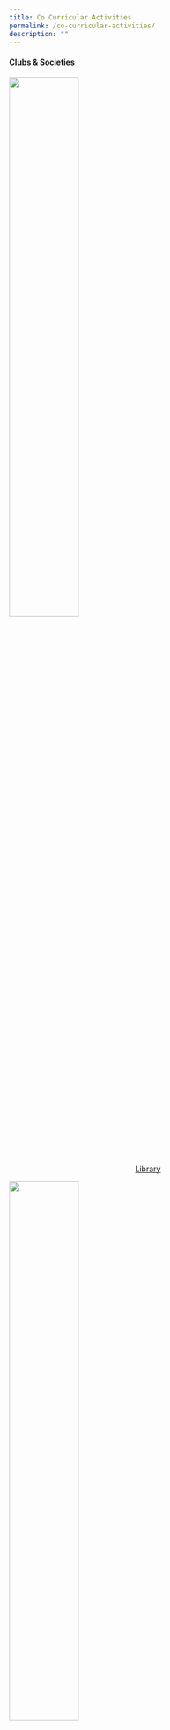 ```yaml
---
title: Co Curricular Activities
permalink: /co-curricular-activities/
description: ""
---
```

<h4><strong>Clubs &amp; Societies</strong></h4>
<img style="width: 50%;" src="/images/cca1.jpeg" />
<p style="text-align: center;"><a href="/co-curricular-activities/library" target="">Library</a></p>
<img style="width: 50%;" src="/images/cca2.jpeg" />
<p style="text-align: center;"><a href="/co-curricular-activities/media-club" target="">Media Club</a></p>
<img style="width: 50%;" src="/images/cca3.jpeg" />
<p style="text-align: center;"><a href="/co-curricular-activities/orators-club" target="">Orators Club</a></p>
<img style="width: 50%;" src="/images/cca4.jpeg" />
<p style="text-align: center;"><a href="/co-curricular-activities/robotics-club" target="">Robotics Club</a></p>
<img style="width: 50%;" src="/images/cca5.jpeg" />
<p style="text-align: center;"><a href="/co-curricular-activities/science-club" target="">Science Club</a></p>
<h4><strong>Sports & Games</strong></h4>
<img style="width: 50%;" src="/images/cca6.jpeg" />
<p style="text-align: center;"><a href="/co-curricular-activities/badminton" target="">Badminton</a></p>
<img style="width: 50%;" src="/images/cca7.jpeg" />
<p style="text-align: center;"><a href="/co-curricular-activities/football" target="">Football</a></p>
<img style="width: 50%;" src="/images/cca8.jpeg" />
<p style="text-align: center;"><a href="/co-curricular-activities/netball" target="">Netball</a></p>
<img style="width: 50%;" src="/images/cca9.jpeg" />
<p style="text-align: center;"><a href="/co-curricular-activities/multi-sports" target="">Multi-sports</a></p>
<h4><strong>Uniformed Groups</strong></h4>
<img style="width: 50%;" src="/images/cca10.jpeg" />
<p style="text-align: center;"><a href="/co-curricular-activities/boys-brigade-n-girls-brigade" target="">Boys' Brigade</a></p>
<img style="width: 50%;" src="/images/cca11.jpeg" />
<p style="text-align: center;"><a href="/co-curricular-activities/boys-brigade-n-girls-brigade" target="">Girls' Brigade</a></p>
<img style="width: 50%;" src="/images/cca12.jpeg" />
<p style="text-align: center;"><a href="/co-curricular-activities/scouts" target="">Scouts</a></p>
<h4><strong>Visual & Performing Arts</strong></h4>
<img style="width: 50%;" src="/images/cca13.jpeg" />
<p style="text-align: center;"><a href="/co-curricular-activities/art-club" target="">Art Club</a></p>
<img style="width: 50%;" src="/images/cca14.jpeg" />
<p style="text-align: center;"><a href="/co-curricular-activities/chinese-dance" target="">Chinese Dance</a></p>
<img style="width: 50%;" src="/images/cca15.jpeg" />
<p style="text-align: center;"><a href="/co-curricular-activities/chinese-orchestra" target="">Chinese Orchestra</a></p>
<img style="width: 50%;" src="/images/cca16.jpeg" />
<p style="text-align: center;"><a href="/co-curricular-activities/choir" target="">Choir</a></p>
<img style="width: 50%;" src="/images/cca17.jpeg" />
<p style="text-align: center;"><a href="/co-curricular-activities/indian-dance" target="">Indian Dance</a></p>
<img style="width: 50%;" src="/images/cca18.jpeg" />
<p style="text-align: center;"><a href="/co-curricular-activities/malay-dance" target="">Malay Dance</a></p>